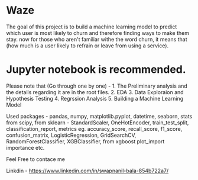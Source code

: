# Waze
The goal of this project is to build a machine learning model to predict which user is most likely to churn and therefore finding ways to make them stay. 
now for those who aren't familiar withe the word churn, it means that (how much is a user likely to refrain or leave from using a service).

# Jupyter notebook is recommended.

Please note that (Go through one by one) - 1. The Preliminary analysis and the details regarding it are in the root files.
                                           2. EDA
                                           3. Data Exploraion and Hypothesis Testing
                                           4. Regrssion Analysis
                                           5. Building a Machine Learning Model

Used packages - pandas, numpy, matplotlib.pyplot, datetime, seaborn, stats from scipy, from sklearn - StandardScaler, OneHotEncoder, train_test_split, classification_report, metrics eg. accuracy_score, recall_score, f1_score, confusion_matrix, LogisticRegression, GridSearchCV, RandomForestClassifier, XGBClassifier, from xgboost plot_import importance etc.

Feel Free to contace me 

Linkdin - https://www.linkedin.com/in/swapnanil-bala-854b722a7/

